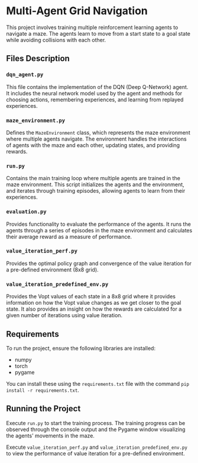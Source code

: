 
# Multi-Agent Grid Navigation

This project involves training multiple reinforcement learning agents to navigate a maze. The agents learn to move from a start state to a goal state while avoiding collisions with each other.

## Files Description

### `dqn_agent.py`
This file contains the implementation of the DQN (Deep Q-Network) agent. It includes the neural network model used by the agent and methods for choosing actions, remembering experiences, and learning from replayed experiences.

### `maze_environment.py`
Defines the `MazeEnvironment` class, which represents the maze environment where multiple agents navigate. The environment handles the interactions of agents with the maze and each other, updating states, and providing rewards.

### `run.py`
Contains the main training loop where multiple agents are trained in the maze environment. This script initializes the agents and the environment, and iterates through training episodes, allowing agents to learn from their experiences.

### `evaluation.py`
Provides functionality to evaluate the performance of the agents. It runs the agents through a series of episodes in the maze environment and calculates their average reward as a measure of performance.

### `value_iteration_perf.py`
Provides the optimal policy graph and convergence of the value iteration for a pre-defined environment (8x8 grid).

### `value_iteration_predefined_env.py`
Provides the Vopt values of each state in a 8x8 grid where it provides information on how the Vopt value changes as we get closer to the goal state. It also provides an insight on 
how the rewards are calculated for a given number of iterations using value iteration. 

## Requirements
To run the project, ensure the following libraries are installed:
- numpy
- torch
- pygame

You can install these using the `requirements.txt` file with the command `pip install -r requirements.txt`.

## Running the Project
Execute `run.py` to start the training process. The training progress can be observed through the console output and the Pygame window visualizing the agents' movements in the maze.

Execute `value_iteration_perf.py` and `value_iteration_predefined_env.py` to view the performance of value iteration for a pre-defined environment. 
